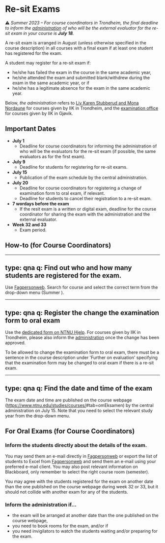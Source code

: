 # Re-sit Exams

:warning:
*Summer 2023 – For course coordinators in Trondheim, the final deadline to inform the [administration](mailto:liv.k.stubberud@ntnu.no,mona.nordaune@ntnu.no) of who will be the external evaluator for the re-sit exam in your course is **July 18**.*


A re-sit exam is arranged in August (unless otherwise specified in the course description) in all courses with a final exam if at least one student has registered for the exam.


A student may register for a re-sit exam if:
* he/she has failed the exam in the course in the same academic year,
* he/she attended the exam and submitted blank/withdrew during the exam in the same academic year, or if
* he/she has a legitimate absence for the exam in the same academic year.


Below, *the administration* refers to [Liv Karen Stubberud and Mona Nordaune](mailto:liv.k.stubberud@ntnu.no,mona.nordaune@ntnu.no) for courses given by IIK in Trondheim, and the [examination office](mailto:eksamen@gjovik.ntnu.no) for courses given by IIK in Gjøvik.



## Important Dates

* **July 1**
    - Deadline for course coordinators for informing the administration of who will be the evaluators for the re-sit exam (if possible, the same evaluators as for the first exam).
* **July 9**
    - Deadline for students for registering for re-sit exams.
* **July 15**
    - Publication of the exam schedule by the central administration.
* **July 20**
    - Deadline for course coordinators for registering a change of examination form to oral exam, if relevant. 
    - Deadline for students to cancel their registration to a re-sit exam.
* **7 wordays before the exam**
    - If the resit exam is a written or digital exam, deadline for the course coordinator for sharing the exam with the administration and the external evaluator.
* **Week 32 and 33**
    - Exam period.

    

## How-to (for Course Coordinators)

---
type: qna
q: Find out who and how many students are registered for the exam.
---
Use [Fagpersonweb](https://fsweb.no/fagpersonweb/login.jsf?inst=fsntnu). Search for course and select the correct term from the drop-down menu (Summer <YEAR>).


---
type: qna
q: Register the change the examination form to oral exam
---
Use the [dedicated form on NTNU Hjelp](https://hjelp.ntnu.no/tas/public/ssp/content/serviceflow?unid=8376ff01cd354b10aedb6151c136bd87).
For courses given by IIK in Trondheim, please also inform the [administration](mailto:liv.k.stubberud@ntnu.no,mona.nordaune@ntnu.no) once the change has been approved.

To be allowed to change the examination form to oral exam, there must be a sentence in the course description under 'Further on evaluation' specifying that the examination form may be changed to oral exam if there is a re-sit exam.


---
type: qna
q: Find the date and time of the exam
---
The exam date and time are published on the course webpage (https://www.ntnu.edu/studies/courses/<COURSECODE>#tab=omEksamen) by the central administration on July 15. Note that you need to select the relevant study year from the drop-down menu.



## For Oral Exams (for Course Coordinators)

### Inform the students directly about the details of the exam.

You may send them an e-mail directly in [Fagpersonweb](https://fsweb.no/fagpersonweb/login.jsf?inst=fsntnu) or export the list of students to Excel from [Fagpersonweb](https://fsweb.no/fagpersonweb/login.jsf?inst=fsntnu) and send them an e-mail using your preferred e-mail client. You may also post relevant information on Blackboard, only remember to select the right course room (semester).

You may agree with the students registered for the exam on another date than the one published on the course webpage during week 32 or 33, but it should not collide with another exam for any of the students.

### Inform the administration if…

* the exam will be arranged at another date than the one published on the course webpage,
* you need to book rooms for the exam, and/or if
* you need invigilators to watch the students waiting and/or preparing for the exam.

